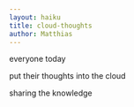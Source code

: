 ```yaml
---
layout: haiku
title: cloud-thoughts
author: Matthias
---
```


everyone today


put their thoughts into the cloud


sharing the knowledge



